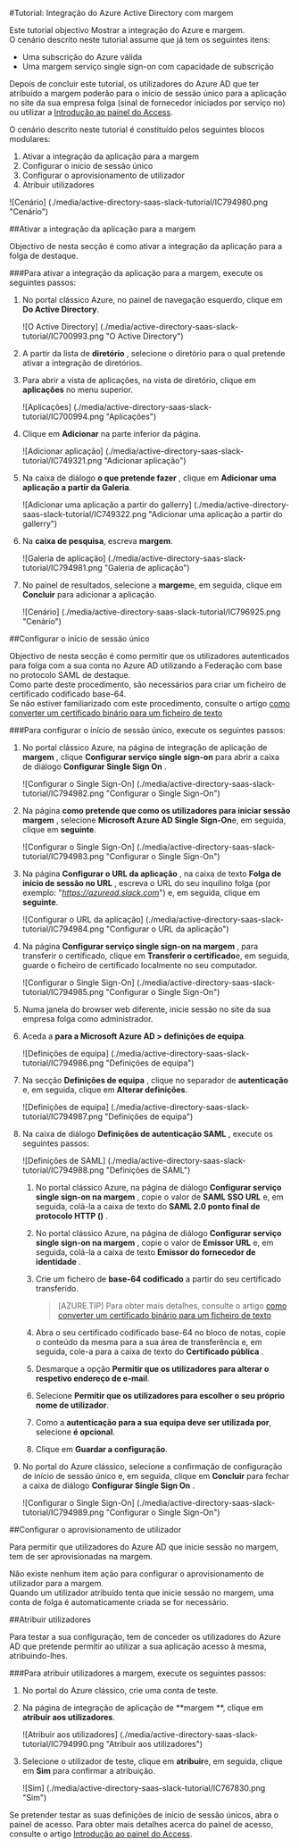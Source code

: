 <properties 
    pageTitle="Tutorial: Integração do Azure Active Directory com folga | Microsoft Azure" 
    description="Saiba como utilizar a folga com o Azure Active Directory para permitir o início de sessão único, aprovisionamento automatizado e mais!" 
    services="active-directory" 
    authors="jeevansd"  
    documentationCenter="na" 
    manager="femila"/>
<tags 
    ms.service="active-directory" 
    ms.devlang="na" 
    ms.topic="article" 
    ms.tgt_pltfrm="na" 
    ms.workload="identity" 
    ms.date="09/19/2016" 
    ms.author="jeedes" />

#<a name="tutorial-azure-active-directory-integration-with-slack"></a>Tutorial: Integração do Azure Active Directory com margem
  
Este tutorial objectivo Mostrar a integração do Azure e margem.  
O cenário descrito neste tutorial assume que já tem os seguintes itens:

-   Uma subscrição do Azure válida
-   Uma margem serviço single sign-on com capacidade de subscrição
  
Depois de concluir este tutorial, os utilizadores do Azure AD que ter atribuído a margem poderão para o início de sessão único para a aplicação no site da sua empresa folga (sinal de fornecedor iniciados por serviço no) ou utilizar a [Introdução ao painel do Access](active-directory-saas-access-panel-introduction.md).
  
O cenário descrito neste tutorial é constituído pelos seguintes blocos modulares:

1.  Ativar a integração da aplicação para a margem
2.  Configurar o início de sessão único
3.  Configurar o aprovisionamento de utilizador
4.  Atribuir utilizadores

![Cenário] (./media/active-directory-saas-slack-tutorial/IC794980.png "Cenário")

##<a name="enabling-the-application-integration-for-slack"></a>Ativar a integração da aplicação para a margem
  
Objectivo de nesta secção é como ativar a integração da aplicação para a folga de destaque.

###<a name="to-enable-the-application-integration-for-slack-perform-the-following-steps"></a>Para ativar a integração da aplicação para a margem, execute os seguintes passos:

1.  No portal clássico Azure, no painel de navegação esquerdo, clique em **Do Active Directory**.

    ![O Active Directory] (./media/active-directory-saas-slack-tutorial/IC700993.png "O Active Directory")

2.  A partir da lista de **diretório** , selecione o diretório para o qual pretende ativar a integração de diretórios.

3.  Para abrir a vista de aplicações, na vista de diretório, clique em **aplicações** no menu superior.

    ![Aplicações] (./media/active-directory-saas-slack-tutorial/IC700994.png "Aplicações")

4.  Clique em **Adicionar** na parte inferior da página.

    ![Adicionar aplicação] (./media/active-directory-saas-slack-tutorial/IC749321.png "Adicionar aplicação")

5.  Na caixa de diálogo **o que pretende fazer** , clique em **Adicionar uma aplicação a partir da Galeria**.

    ![Adicionar uma aplicação a partir do gallerry] (./media/active-directory-saas-slack-tutorial/IC749322.png "Adicionar uma aplicação a partir do gallerry")

6.  Na **caixa de pesquisa**, escreva **margem**.

    ![Galeria de aplicação] (./media/active-directory-saas-slack-tutorial/IC794981.png "Galeria de aplicação")

7.  No painel de resultados, selecione a **margem**e, em seguida, clique em **Concluir** para adicionar a aplicação.

    ![Cenário] (./media/active-directory-saas-slack-tutorial/IC796925.png "Cenário")

##<a name="configuring-single-sign-on"></a>Configurar o início de sessão único
  
Objectivo de nesta secção é como permitir que os utilizadores autenticados para folga com a sua conta no Azure AD utilizando a Federação com base no protocolo SAML de destaque.  
Como parte deste procedimento, são necessários para criar um ficheiro de certificado codificado base-64.  
Se não estiver familiarizado com este procedimento, consulte o artigo [como converter um certificado binário para um ficheiro de texto](http://youtu.be/PlgrzUZ-Y1o)

###<a name="to-configure-single-sign-on-perform-the-following-steps"></a>Para configurar o início de sessão único, execute os seguintes passos:

1.  No portal clássico Azure, na página de integração de aplicação de **margem** , clique **Configurar serviço single sign-on** para abrir a caixa de diálogo **Configurar Single Sign On** .

    ![Configurar o Single Sign-On] (./media/active-directory-saas-slack-tutorial/IC794982.png "Configurar o Single Sign-On")

2.  Na página **como pretende que como os utilizadores para iniciar sessão margem** , selecione **Microsoft Azure AD Single Sign-On**e, em seguida, clique em **seguinte**.

    ![Configurar o Single Sign-On] (./media/active-directory-saas-slack-tutorial/IC794983.png "Configurar o Single Sign-On")

3.  Na página **Configurar o URL da aplicação** , na caixa de texto **Folga de início de sessão no URL** , escreva o URL do seu inquilino folga (por exemplo: "*https://azuread.slack.com*") e, em seguida, clique em **seguinte**.

    ![Configurar o URL da aplicação] (./media/active-directory-saas-slack-tutorial/IC794984.png "Configurar o URL da aplicação")

4.  Na página **Configurar serviço single sign-on na margem** , para transferir o certificado, clique em **Transferir o certificado**e, em seguida, guarde o ficheiro de certificado localmente no seu computador.

    ![Configurar o Single Sign-On] (./media/active-directory-saas-slack-tutorial/IC794985.png "Configurar o Single Sign-On")

5.  Numa janela do browser web diferente, inicie sessão no site da sua empresa folga como administrador.

6.  Aceda a **para a Microsoft Azure AD \> definições de equipa**.

    ![Definições de equipa] (./media/active-directory-saas-slack-tutorial/IC794986.png "Definições de equipa")

7.  Na secção **Definições de equipa** , clique no separador de **autenticação** e, em seguida, clique em **Alterar definições**.

    ![Definições de equipa] (./media/active-directory-saas-slack-tutorial/IC794987.png "Definições de equipa")

8.  Na caixa de diálogo **Definições de autenticação SAML** , execute os seguintes passos:

    ![Definições de SAML] (./media/active-directory-saas-slack-tutorial/IC794988.png "Definições de SAML")

    1.  No portal clássico Azure, na página de diálogo **Configurar serviço single sign-on na margem** , copie o valor de **SAML SSO URL** e, em seguida, colá-la a caixa de texto do **SAML 2.0 ponto final de protocolo HTTP ()** .
    2.  No portal clássico Azure, na página de diálogo **Configurar serviço single sign-on na margem** , copie o valor de **Emissor URL** e, em seguida, colá-la a caixa de texto **Emissor do fornecedor de identidade** .
    3.  Crie um ficheiro de **base-64 codificado** a partir do seu certificado transferido.
    
        >[AZURE.TIP] Para obter mais detalhes, consulte o artigo [como converter um certificado binário para um ficheiro de texto](http://youtu.be/PlgrzUZ-Y1o)

    4.  Abra o seu certificado codificado base-64 no bloco de notas, copie o conteúdo da mesma para a sua área de transferência e, em seguida, cole-a para a caixa de texto do **Certificado pública** .
    5.  Desmarque a opção **Permitir que os utilizadores para alterar o respetivo endereço de e-mail**.
    6.  Selecione **Permitir que os utilizadores para escolher o seu próprio nome de utilizador**.
    7.  Como a **autenticação para a sua equipa deve ser utilizada por**, selecione **é opcional**.
    8.  Clique em **Guardar a configuração**.

9.  No portal do Azure clássico, selecione a confirmação de configuração de início de sessão único e, em seguida, clique em **Concluir** para fechar a caixa de diálogo **Configurar Single Sign On** .

    ![Configurar o Single Sign-On] (./media/active-directory-saas-slack-tutorial/IC794989.png "Configurar o Single Sign-On")

##<a name="configuring-user-provisioning"></a>Configurar o aprovisionamento de utilizador
  
Para permitir que utilizadores do Azure AD que inicie sessão no margem, tem de ser aprovisionadas na margem.
  
Não existe nenhum item ação para configurar o aprovisionamento de utilizador para a margem.  
Quando um utilizador atribuído tenta que inicie sessão no margem, uma conta de folga é automaticamente criada se for necessário.

##<a name="assigning-users"></a>Atribuir utilizadores
  
Para testar a sua configuração, tem de conceder os utilizadores do Azure AD que pretende permitir ao utilizar a sua aplicação acesso à mesma, atribuindo-lhes.

###<a name="to-assign-users-to-slack-perform-the-following-steps"></a>Para atribuir utilizadores a margem, execute os seguintes passos:

1.  No portal do Azure clássico, crie uma conta de teste.

2.  Na página de integração de aplicação de **margem **, clique em **atribuir aos utilizadores**.

    ![Atribuir aos utilizadores] (./media/active-directory-saas-slack-tutorial/IC794990.png "Atribuir aos utilizadores")

3.  Selecione o utilizador de teste, clique em **atribuir**e, em seguida, clique em **Sim** para confirmar a atribuição.

    ![Sim] (./media/active-directory-saas-slack-tutorial/IC767830.png "Sim")
  
Se pretender testar as suas definições de início de sessão únicos, abra o painel de acesso. Para obter mais detalhes acerca do painel de acesso, consulte o artigo [Introdução ao painel do Access](active-directory-saas-access-panel-introduction.md).